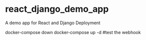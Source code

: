 # react_django_demo_app
A demo app for React and Django Deployment

docker-compose down
docker-compose up -d
#test the webhook

